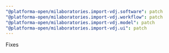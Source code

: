 ```yaml
---
"@platforma-open/milaboratories.import-vdj.software": patch
"@platforma-open/milaboratories.import-vdj.workflow": patch
"@platforma-open/milaboratories.import-vdj.model": patch
"@platforma-open/milaboratories.import-vdj.ui": patch
---
```


Fixes
